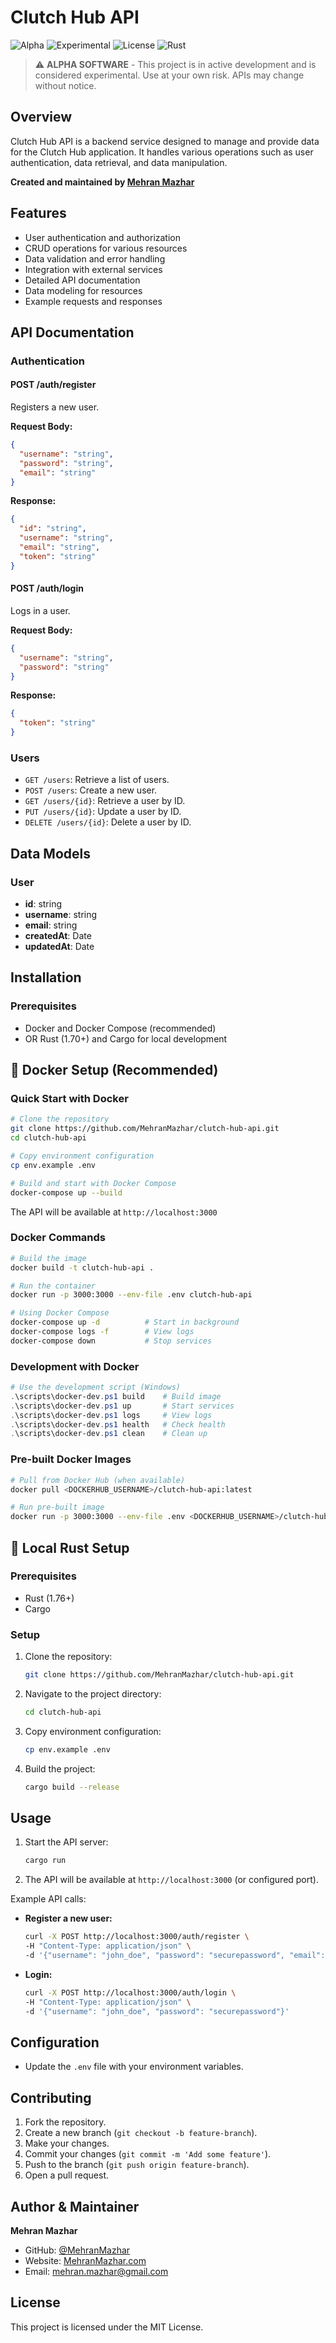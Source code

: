 # Clutch Hub API

![Alpha](https://img.shields.io/badge/status-alpha-orange.svg)
![Experimental](https://img.shields.io/badge/stage-experimental-red.svg)
![License](https://img.shields.io/badge/license-MIT-blue.svg)
![Rust](https://img.shields.io/badge/rust-1.70+-orange.svg)

> ⚠️ **ALPHA SOFTWARE** - This project is in active development and is considered experimental. Use at your own risk. APIs may change without notice.

## Overview
Clutch Hub API is a backend service designed to manage and provide data for the Clutch Hub application. It handles various operations such as user authentication, data retrieval, and data manipulation.

**Created and maintained by [Mehran Mazhar](https://github.com/MehranMazhar)**

## Features
- User authentication and authorization
- CRUD operations for various resources
- Data validation and error handling
- Integration with external services
- Detailed API documentation
- Data modeling for resources
- Example requests and responses

## API Documentation

### Authentication

#### POST /auth/register
Registers a new user.

**Request Body:**
```json
{
  "username": "string",
  "password": "string",
  "email": "string"
}
```

**Response:**
```json
{
  "id": "string",
  "username": "string",
  "email": "string",
  "token": "string"
}
```

#### POST /auth/login
Logs in a user.

**Request Body:**
```json
{
  "username": "string",
  "password": "string"
}
```

**Response:**
```json
{
  "token": "string"
}
```

### Users

- `GET /users`: Retrieve a list of users.
- `POST /users`: Create a new user.
- `GET /users/{id}`: Retrieve a user by ID.
- `PUT /users/{id}`: Update a user by ID.
- `DELETE /users/{id}`: Delete a user by ID.

## Data Models

### User
- **id**: string
- **username**: string
- **email**: string
- **createdAt**: Date
- **updatedAt**: Date

## Installation

### Prerequisites
- Docker and Docker Compose (recommended)
- OR Rust (1.70+) and Cargo for local development

## 🐳 Docker Setup (Recommended)

### Quick Start with Docker
```bash
# Clone the repository
git clone https://github.com/MehranMazhar/clutch-hub-api.git
cd clutch-hub-api

# Copy environment configuration
cp env.example .env

# Build and start with Docker Compose
docker-compose up --build
```

The API will be available at `http://localhost:3000`

### Docker Commands
```bash
# Build the image
docker build -t clutch-hub-api .

# Run the container
docker run -p 3000:3000 --env-file .env clutch-hub-api

# Using Docker Compose
docker-compose up -d          # Start in background
docker-compose logs -f        # View logs
docker-compose down           # Stop services
```

### Development with Docker
```powershell
# Use the development script (Windows)
.\scripts\docker-dev.ps1 build    # Build image
.\scripts\docker-dev.ps1 up       # Start services
.\scripts\docker-dev.ps1 logs     # View logs
.\scripts\docker-dev.ps1 health   # Check health
.\scripts\docker-dev.ps1 clean    # Clean up
```

### Pre-built Docker Images
```bash
# Pull from Docker Hub (when available)
docker pull <DOCKERHUB_USERNAME>/clutch-hub-api:latest

# Run pre-built image
docker run -p 3000:3000 --env-file .env <DOCKERHUB_USERNAME>/clutch-hub-api:latest
```

## 🦀 Local Rust Setup

### Prerequisites
- Rust (1.76+)
- Cargo

### Setup
1. Clone the repository:
    ```bash
    git clone https://github.com/MehranMazhar/clutch-hub-api.git
    ```
2. Navigate to the project directory:
    ```bash
    cd clutch-hub-api
    ```
3. Copy environment configuration:
    ```bash
    cp env.example .env
    ```
4. Build the project:
    ```bash
    cargo build --release
    ```

## Usage
1. Start the API server:
    ```bash
    cargo run
    ```
2. The API will be available at `http://localhost:3000` (or configured port).

Example API calls:
  - **Register a new user:**
    ```bash
    curl -X POST http://localhost:3000/auth/register \
    -H "Content-Type: application/json" \
    -d '{"username": "john_doe", "password": "securepassword", "email": "john@example.com"}'
    ```
  - **Login:**
    ```bash
    curl -X POST http://localhost:3000/auth/login \
    -H "Content-Type: application/json" \
    -d '{"username": "john_doe", "password": "securepassword"}'
    ```

## Configuration
- Update the `.env` file with your environment variables.

## Contributing
1. Fork the repository.
2. Create a new branch (`git checkout -b feature-branch`).
3. Make your changes.
4. Commit your changes (`git commit -m 'Add some feature'`).
5. Push to the branch (`git push origin feature-branch`).
6. Open a pull request.

## Author & Maintainer

**Mehran Mazhar**
- GitHub: [@MehranMazhar](https://github.com/MehranMazhar)
- Website: [MehranMazhar.com](https://MehranMazhar.com)
- Email: mehran.mazhar@gmail.com

## License
This project is licensed under the MIT License.